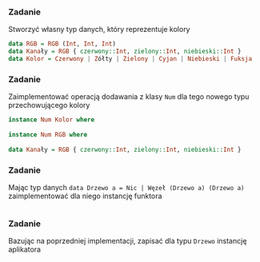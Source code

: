 ### Zadanie
Stworzyć własny typ danych, który reprezentuje kolory

```haskell
data RGB = RGB (Int, Int, Int)
data Kanały = RGB { czerwony::Int, zielony::Int, niebieski::Int }
data Kolor = Czerwony | Zółty | Zielony | Cyjan | Niebieski | Fuksja
```

### Zadanie
Zaimplementować operacją dodawania z klasy `Num` dla tego nowego typu przechowującego kolory

```haskell
instance Num Kolor where
    
instance Num RGB where
    
data Kanały = RGB { czerwony::Int, zielony::Int, niebieski::Int }
```

### Zadanie
Mając typ danych `data Drzewo a = Nic | Węzeł (Drzewo a) (Drzewo a)` zaimplementować dla niego instancję funktora

```haskell

```

### Zadanie
Bazując na poprzedniej implementacji, zapisać dla typu `Drzewo` instancję aplikatora

```haskell

```
